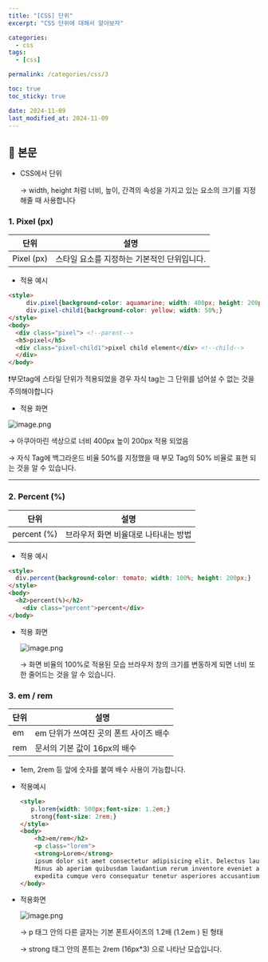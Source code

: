 ```yaml
---
title: "[CSS] 단위"
excerpt: "CSS 단위에 대해서 알아보자"

categories:
  - css
tags:
  - [css]

permalink: /categories/css/3

toc: true
toc_sticky: true

date: 2024-11-09
last_modified_at: 2024-11-09
---
```


## 🦥 본문

- CSS에서 단위
    
    → width, height 처럼 너비, 높이, 간격의 속성을 가지고 있는 요소의 크기를 지정해줄 때 사용합니다
    

### 1. Pixel (px)

| 단위 | 설명 |
| --- | --- |
| Pixel (px) | 스타일 요소를 지정하는 기본적인 단위입니다. |
- 적용 예시

```html
<style>
     div.pixel{background-color: aquamarine; width: 400px; height: 200px;}
     div.pixel-child1{background-color: yellow; width: 50%;}
</style>
<body>
  <div class="pixel"> <!--parent-->
  <h5>pixel</h5>
  <div class="pixel-child1">pixel child element</div> <!--child-->
  </div>
</body>
```

❗부모tag에 스타일 단위가 적용되었을 경우 자식 tag는 그 단위를 넘어설 수 없는 것을 주의해야합니다 

- 적용 화면

![image.png](image.png)

→ 아쿠아마린 색상으로 너비 400px 높이 200px 적용 되었음

→ 자식 Tag에 백그라운드 비율 50%를 지정했을 때 부모 Tag의 50% 비율로 표현 되는 것을 알 수 있습니다.

---

### 2. Percent (%)

| 단위 | 설명 |
| --- | --- |
| percent (%) | 브라우저 화면 비율대로 나타내는 방법 |
- 적용 예시

```html
<style>
  div.percent{background-color: tomato; width: 100%; height: 200px;}
</style>
<body>
  <h2>percent(%)</h2>
    <div class="percent">percent</div>
</body>
```

- 적용 화면
    
    ![image.png](image%201.png)
    
    → 화면 비율의 100%로 적용된 모습 브라우저 창의 크기를 변동하게 되면 너비 또한 줄어드는 것을 알 수 있습니다. 
    

### 3. em / rem

| 단위 | 설명 |
| --- | --- |
| em | em 단위가 쓰여진 곳의 폰트 사이즈 배수 |
| rem | 문서의  기본 값이 16px의 배수 |

  * 1em, 2rem 등 앞에 숫자를 붙여 배수 사용이 가능합니다.

- 적용예시
    
    ```html
    <style>
       p.lorem{width: 500px;font-size: 1.2em;}
       strong{font-size: 2rem;}
    </style>
    <body>
        <h2>em/rem</h2>
        <p class="lorem">
        <strong>Lorem</strong>
        ipsum dolor sit amet consectetur adipisicing elit. Delectus laudantium voluptatum eligendi.
        Minus ab aperiam quibusdam laudantium rerum inventore eveniet a facilis,
        expedita cumque vero consequatur tenetur asperiores accusantium excepturi!</p>
    </body>
    ```
    

- 적용화면
    
    ![image.png](image%202.png)
    
    → p 태그 안의 다른 글자는 기본 폰트사이즈의 1.2배 (1.2em ) 된 형태
    
    → strong 태그 안의 폰트는 2rem (16px*3) 으로 나타난 모습입니다.